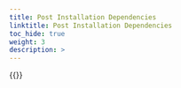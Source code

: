```yaml
---
title: Post Installation Dependencies
linktitle: Post Installation Dependencies 
toc_hide: true
weight: 3
description: >
--- 
```


{{<include file="content/v2/getting-started/installation/helm/modules/observability/_index.md" hideClasses="2,3,4">}}
